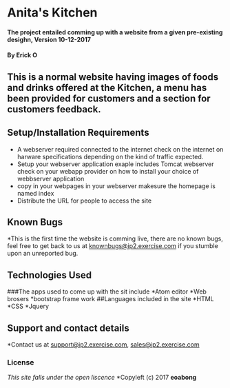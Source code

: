 # Anita's Kitchen
#### The project entailed comming up with a website from a given pre-existing desighn, Version 10-12-2017
#### By **Erick O**
## This is a normal website having images of foods and drinks offered at the Kitchen, a menu has been provided for customers and a section for customers feedback.
## Setup/Installation Requirements
* A webserver required connected to the internet check on the internet on harware specifications depending on the kind of traffic expected.
* Setup your webserver application exaple includes Tomcat webserver check on your webapp provider on how to install your choice of webbserver application
* copy in your webpages in your webserver makesure the homepage is named index
* Distribute the URL for people to access the site

## Known Bugs
*This is the first time the website is comming live, there are no known bugs, feel free to get back to us at knownbugs@ip2.exercise.com if you stumble upon an unreported bug.
## Technologies Used
###The apps used to come up with the sit include
*Atom editor
*Web brosers
*bootstrap frame work
##Languages included in the site
*HTML
*CSS
*Jquery
## Support and contact details
*Contact us at support@ip2.exercise.com, sales@ip2.exercise.com
### License
*This site falls under the open liscence*
*Copyleft (c) 2017 **eoabong**
